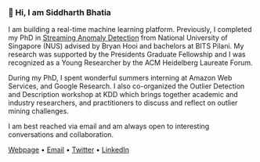 ### 👋 Hi, I am Siddharth Bhatia

I am building a real-time machine learning platform. Previously, I completed my PhD in [Streaming Anomaly Detection](https://arxiv.org/pdf/2301.13199.pdf) from National University of Singapore (NUS) advised by Bryan Hooi and bachelors at BITS Pilani. My research was supported by the Presidents Graduate Fellowship and I was recognized as a Young Researcher by the ACM Heidelberg Laureate Forum.

During my PhD, I spent wonderful summers interning at Amazon Web Services, and Google Research. I also co-organized the Outlier Detection and Description workshop at KDD which brings together academic and industry researchers, and practitioners to discuss and reflect on outlier mining challenges.

I am best reached via email and am always open to interesting conversations and collaboration.

[Webpage](http://bhatiasiddharth.com/) • [Email](mailto:siddharth@turboml.com) • [Twitter](https://twitter.com/siddharthb_) • [LinkedIn](https://www.linkedin.com/in/siddharthbhatia-nus/)
